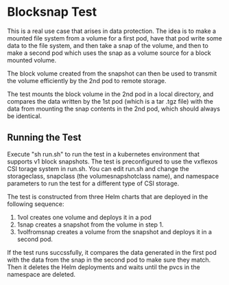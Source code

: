 Blocksnap Test
==============

This is a real use case that arises in data protection. The idea is to make a mounted file system from a volume for a first pod,
have that pod write some data to the file system, and then take a snap of the volume, and then to make a second pod which
uses the snap as a volume source for a block mounted volume.

The block volume created from the snapshot can then be used to transmit the volume efficiently by the 2nd pod to remote storage.

The test mounts the block volume in the 2nd pod in a local directory, and compares the data written by the 1st pod (which is a tar .tgz file)
with the data from mounting the snap contents in the 2nd pod, which should always be identical.

Running the Test
----------------

Execute "sh run.sh" to run the test in a kubernetes environment that supports v1 block snapshots. The test is preconfigured to use
the vxflexos CSI torage system in run.sh. You can edit run.sh and change the storageclass, snapclass (the volumesnapshotclass name),
and namespace parameters to run the test for a different type of CSI storage.

The test is constructed from three Helm charts that are deployed in the following sequence:
1. 1vol creates one volume and deploys it in a pod
2. 1snap creates a snapshot from the volume in step 1.
3. 1volfromsnap creates a volume from the snapshot and deploys it in a second pod.

If the test runs succssfully, it compares the data generated in the first pod with the data from the snap in the second pod
to make sure they match. Then it deletes the Helm deployments and waits until the pvcs in the namespace are deleted.

